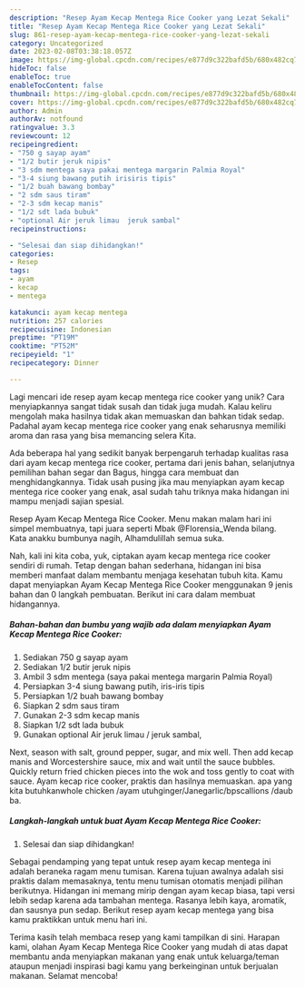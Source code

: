 ```yaml
---
description: "Resep Ayam Kecap Mentega Rice Cooker yang Lezat Sekali"
title: "Resep Ayam Kecap Mentega Rice Cooker yang Lezat Sekali"
slug: 861-resep-ayam-kecap-mentega-rice-cooker-yang-lezat-sekali
category: Uncategorized
date: 2023-02-08T03:38:18.057Z
image: https://img-global.cpcdn.com/recipes/e877d9c322bafd5b/680x482cq70/ayam-kecap-mentega-rice-cooker-foto-resep-utama.jpg
hideToc: false
enableToc: true
enableTocContent: false
thumbnail: https://img-global.cpcdn.com/recipes/e877d9c322bafd5b/680x482cq70/ayam-kecap-mentega-rice-cooker-foto-resep-utama.jpg
cover: https://img-global.cpcdn.com/recipes/e877d9c322bafd5b/680x482cq70/ayam-kecap-mentega-rice-cooker-foto-resep-utama.jpg
author: Admin
authorAv: notfound
ratingvalue: 3.3
reviewcount: 12
recipeingredient:
- "750 g sayap ayam"
- "1/2 butir jeruk nipis"
- "3 sdm mentega saya pakai mentega margarin Palmia Royal"
- "3-4 siung bawang putih irisiris tipis"
- "1/2 buah bawang bombay"
- "2 sdm saus tiram"
- "2-3 sdm kecap manis"
- "1/2 sdt lada bubuk"
- "optional Air jeruk limau  jeruk sambal"
recipeinstructions:

- "Selesai dan siap dihidangkan!"
categories:
- Resep
tags:
- ayam
- kecap
- mentega

katakunci: ayam kecap mentega 
nutrition: 257 calories
recipecuisine: Indonesian
preptime: "PT19M"
cooktime: "PT52M"
recipeyield: "1"
recipecategory: Dinner

---
```





Lagi mencari ide resep ayam kecap mentega rice cooker yang unik? Cara menyiapkannya sangat tidak susah dan tidak juga mudah. Kalau keliru mengolah maka hasilnya tidak akan memuaskan dan bahkan tidak sedap. Padahal ayam kecap mentega rice cooker yang enak seharusnya memiliki aroma dan rasa yang bisa memancing selera Kita.





Ada beberapa hal yang sedikit banyak berpengaruh terhadap kualitas rasa dari ayam kecap mentega rice cooker, pertama dari jenis bahan, selanjutnya pemilihan bahan segar dan Bagus, hingga cara membuat dan menghidangkannya. Tidak usah pusing jika mau menyiapkan ayam kecap mentega rice cooker yang enak,      asal sudah tahu triknya maka hidangan ini mampu menjadi sajian spesial.














Resep Ayam Kecap Mentega Rice Cooker. Menu makan malam hari ini simpel membuatnya, tapi juara seperti Mbak @Florensia_Wenda bilang. Kata anakku bumbunya nagih, Alhamdulillah semua suka.






Nah, kali ini kita coba, yuk, ciptakan ayam kecap mentega rice cooker sendiri di rumah. Tetap dengan bahan sederhana, hidangan ini bisa memberi manfaat dalam membantu menjaga kesehatan tubuh kita. Kamu dapat menyiapkan Ayam Kecap Mentega Rice Cooker menggunakan 9 jenis bahan dan 0 langkah pembuatan. Berikut ini cara dalam membuat hidangannya.

<!--inarticleads1-->

##### Bahan-bahan dan bumbu yang wajib ada dalam menyiapkan Ayam Kecap Mentega Rice Cooker:

1. Sediakan 750 g sayap ayam
1. Sediakan 1/2 butir jeruk nipis
1. Ambil 3 sdm mentega (saya pakai mentega margarin Palmia Royal)
1. Persiapkan 3-4 siung bawang putih, iris-iris tipis
1. Persiapkan 1/2 buah bawang bombay
1. Siapkan 2 sdm saus tiram
1. Gunakan 2-3 sdm kecap manis
1. Siapkan 1/2 sdt lada bubuk
1. Gunakan optional Air jeruk limau / jeruk sambal,


Next, season with salt, ground pepper, sugar, and mix well. Then add kecap manis and Worcestershire sauce, mix and wait until the sauce bubbles. Quickly return fried chicken pieces into the wok and toss gently to coat with sauce. Ayam kecap rice cooker, praktis dan hasilnya memuaskan. apa yang kita butuhkanwhole chicken /ayam utuhginger/Janegarlic/bpscallions /daub ba. 

<!--inarticleads2-->

##### Langkah-langkah untuk buat Ayam Kecap Mentega Rice Cooker:


1. Selesai dan siap dihidangkan!

Sebagai pendamping yang tepat untuk resep ayam kecap mentega ini adalah beraneka ragam menu tumisan. Karena tujuan awalnya adalah sisi praktis dalam memasaknya, tentu menu tumisan otomatis menjadi pilihan berikutnya. Hidangan ini memang mirip dengan ayam kecap biasa, tapi versi lebih sedap karena ada tambahan mentega. Rasanya lebih kaya, aromatik, dan sausnya pun sedap. Berikut resep ayam kecap mentega yang bisa kamu praktikkan untuk menu hari ini. 

Terima kasih telah membaca resep yang kami tampilkan di sini. Harapan kami, olahan Ayam Kecap Mentega Rice Cooker yang mudah di atas dapat membantu anda menyiapkan makanan yang enak untuk keluarga/teman ataupun menjadi inspirasi bagi kamu yang berkeinginan untuk berjualan makanan. Selamat mencoba!
